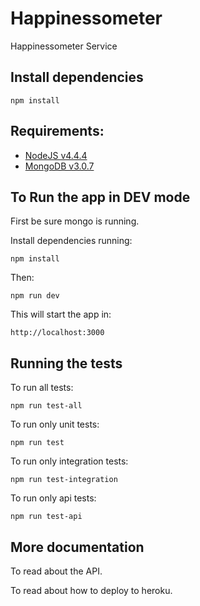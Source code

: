 # Happinessometer

Happinessometer Service

## Install dependencies

    npm install

## Requirements:

* [NodeJS v4.4.4](https://nodejs.org/en/)
* [MongoDB v3.0.7](https://www.mongodb.com/)

## To Run the app in DEV mode

First be sure mongo is running.

Install dependencies running:

    npm install

Then:

    npm run dev

This will start the app in:

    http://localhost:3000

## Running the tests

To run all tests:

    npm run test-all

To run only unit tests:

    npm run test

To run only integration tests:

    npm run test-integration

To run only api tests:

    npm run test-api

## More documentation

To read about the API.

To read about how to deploy to heroku.
